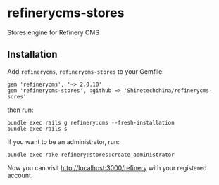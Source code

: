 refinerycms-stores
=================

Stores engine for Refinery CMS


## Installation

Add `refinerycms`, `refinerycms-stores` to your Gemfile:

    gem 'refinerycms', '~> 2.0.10'
    gem 'refinerycms-stores', :github => 'Shinetechchina/refinerycms-sores'

then run:

    bundle exec rails g refinery:cms --fresh-installation
    bundle exec rails s

If you want to be an administrator, run:
     
    bundle exec rake refinery:stores:create_administrator

Now you can visit [http://localhost:3000/refinery](http://localhost:3000/refinery) with your registered account.
